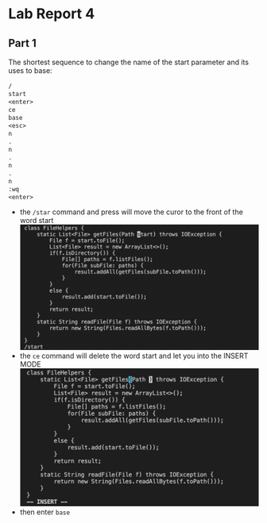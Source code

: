 # Lab Report 4
## Part 1

The shortest sequence to change the name of the start parameter and its uses to base:
```
/
start
<enter>
ce
base
<esc>
n
.
n
.
n
.
n
:wq
<enter>
```
- the `/star` command and press <enter> will move the curor to the front of the word start
![Image](4.1.jpg)
- the `ce` command will delete the word start and let you into the INSERT MODE
![Image](4.2.jpg)
- then enter `base`

